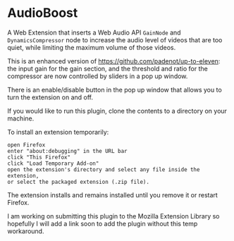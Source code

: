 # AudioBoost

A Web Extension that inserts a Web Audio API `GainNode` and `DynamicsCompressor`
node to increase the audio level of videos that are too quiet, while limiting
the maximum volume of those videos.

This is an enhanced version of https://github.com/padenot/up-to-eleven:
the input gain for the gain section, and the threshold and ratio for the compressor
are now controlled by sliders in a pop up window.

There is an enable/disable button in the pop up window
that allows you to turn the extension on and off.

If you would like to run this plugin, clone the contents to a directory on your machine.

To install an extension temporarily:

    open Firefox
    enter "about:debugging" in the URL bar
    click "This Firefox"
    click "Load Temporary Add-on"
    open the extension's directory and select any file inside the extension,
    or select the packaged extension (.zip file).

The extension installs and remains installed until you remove it or restart Firefox.

I am working on submitting this plugin to the Mozilla Extension Library so hopefully I
will add a link soon to add the plugin without this temp workaround.
